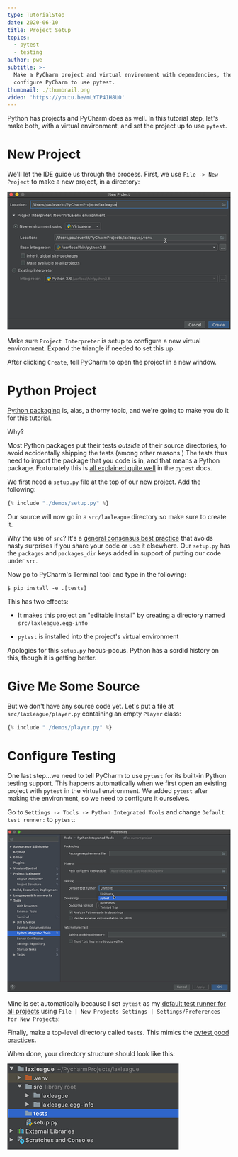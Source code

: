 ```yaml
---
type: TutorialStep
date: 2020-06-10
title: Project Setup
topics:
  - pytest
  - testing
author: pwe
subtitle: >-
  Make a PyCharm project and virtual environment with dependencies, then
  configure PyCharm to use pytest.
thumbnail: ./thumbnail.png
video: 'https://youtu.be/mLYTP41H8U0'
---
```


Python has projects and PyCharm does as well.
In this tutorial step, let's make both, with a virtual environment, and set the project up to use `pytest`.

# New Project

We'll let the IDE guide us through the process. 
First, we use `File -> New Project` to make a new project, in a directory:

![New Project Dialog](./new_project_dialog.png)

Make sure `Project Interpreter` is setup to configure a new virtual environment.
Expand the triangle if needed to set this up.

After clicking `Create`, tell PyCharm to open the project in a new window.

# Python Project

[Python packaging](https://packaging.python.org/tutorials/packaging-projects/) is, alas, a thorny topic, and we're going to make you do it for this tutorial.

Why?

Most Python packages put their tests *outside* of their source directories, to avoid accidentally shipping the tests (among other reasons.)
The tests thus need to import the package that you code is in, and that means a Python package.
Fortunately this is [all explained quite well](https://docs.pytest.org/en/latest/goodpractices.html#tests-outside-application-code) in the `pytest` docs.

We first need a `setup.py` file at the top of our new project.
Add the following:

```python
{% include "./demos/setup.py" %}
```

Our source will now go in a `src/laxleague` directory so make sure to create it.

Why the use of `src`?  It's a [general consensus best practice](https://hynek.me/articles/testing-packaging/) that avoids nasty surprises if you share your code or use it elsewhere.
Our `setup.py` has the `packages` and `packages_dir` keys added in support of putting our code under `src`.

Now go to PyCharm's Terminal tool and type in the following:

```shell script
$ pip install -e .[tests]
```
This has two effects:

- It makes this project an "editable install" by creating a directory named `src/laxleague.egg-info`

- `pytest` is installed into the project's virtual environment

Apologies for this `setup.py` hocus-pocus.
Python has a sordid history on this, though it is getting better.

# Give Me Some Source

But we don't have any source code yet. 
Let's put a file at `src/laxleague/player.py` containing an empty `Player` class:

```python
{% include "./demos/player.py" %}
```

# Configure Testing

One last step...we need to tell PyCharm to use `pytest` for its built-in Python testing support.
This happens automatically when we first open an existing project with `pytest` in the virtual environment.
We added `pytest` after making the environment, so we need to configure it ourselves.

Go to `Settings -> Tools -> Python Integrated Tools` and change `Default test runner:` to `pytest`:

![Python Integrated Tools](./python_integrated_tools.png)

Mine is set automatically because I set `pytest` as my [default test runner for all projects](https://www.jetbrains.com/help/pycharm/configure-project-settings.html#new-default-settings) using `File | New Projects Settings | Settings/Preferences for New Projects`:

Finally, make a top-level directory called `tests`.
This mimics the [pytest good practices](https://docs.pytest.org/en/latest/goodpractices.html#tests-outside-application-code).

When done, your directory structure should look like this:

![Directory Structure](./directory.png)
